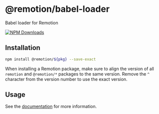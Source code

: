 # @remotion/babel-loader
 
Babel loader for Remotion
 
[![NPM Downloads](https://img.shields.io/npm/dm/babel-loader.svg?style=flat&color=black&label=Downloads)](https://npmcharts.com/compare/babel-loader?minimal=true)
 
## Installation
 
```bash
npm install @remotion/${pkg} --save-exact
```
 
When installing a Remotion package, make sure to align the version of all `remotion` and `@remotion/*` packages to the same version.
Remove the `^` character from the version number to use the exact version.
 
## Usage
 
See the [documentation](https://www.remotion.dev/docs/legacy-babel) for more information.
